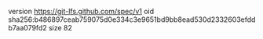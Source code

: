 version https://git-lfs.github.com/spec/v1
oid sha256:b486897ceab759075d0e334c3e9651bd9bb8ead530d2332603efddb7aa079fd2
size 82
